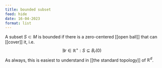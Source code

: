 ```yaml
---
title: bounded subset
feed: hide
date: 16-04-2023
format: list
---
```



A subset $S\subset M$ is bounded if there is a zero-centered [[open ball]] that can [[cover]] it, i.e. $$\exists r\in\mathbb R^+: S\subseteq B_r(0)$$
As always, this is easiest to understand in [[the standard topology]] of $\mathbb R^d$.
